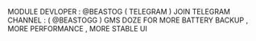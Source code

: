  MODULE DEVLOPER : @BEASTOG ( TELEGRAM )
 JOIN TELEGRAM CHANNEL : ( @BEASTOGG ) 
 GMS DOZE FOR MORE BATTERY BACKUP , MORE PERFORMANCE , MORE STABLE UI
